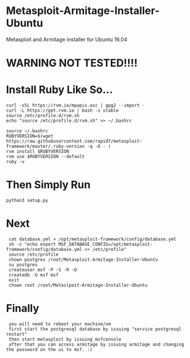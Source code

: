 # Metasploit-Armitage-Installer-Ubuntu
Metasploit and Armitage installer for Ubuntu 16.04 
# WARNING NOT TESTED!!!!

# Install Ruby Like So...
    curl -sSL https://rvm.io/mpapis.asc | gpg2 --import -
    curl -L https://get.rvm.io | bash -s stable
    source /etc/profile.d/rvm.sh
    echo "source /etc/profile.d/rvm.sh" >> ~/.bashrc
    
    source ~/.bashrc
    RUBYVERSION=$(wget https://raw.githubusercontent.com/rapid7/metasploit-framework/master/.ruby-version -q -O - )
    rvm install $RUBYVERSION
    rvm use $RUBYVERSION --default
    ruby -v
    
# Then Simply Run
    python3 setup.py
    
# Next
     cat database.yml > /opt/metasploit-framework/config/database.yml
     sh -c "echo export MSF_DATABASE_CONFIG=/opt/metasploit-framework/config/database.yml >> /etc/profile"
     source /etc/profile
     chown postgres /root/Metasploit-Armitage-Installer-Ubuntu
     su postgres    
     createuser msf -P -S -R -D
     createdb -O msf msf
     exit
     chown root /root/Metaslpoit-Armitage-Installer-Ubuntu
# Finally
     you will need to reboot your machine/vm 
     first start the postgresql database by issuing "service postgresql restart"
     then start metasploit by issuing msfconsole
     after that you can access armitage by issuing armitage and changing the password on the ui to msf. :)
